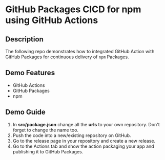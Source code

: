 # GitHub Packages CICD for npm using GitHub Actions

## Description

The following repo demonstrates how to integrated GitHub Action with GitHub Packages for continuous delivery of `npm` Packages.

## Demo Features

- GitHub Actions
- GitHub Packages
- npm

## Demo Guide

1. In **src/package.json** change all the **urls** to your own repository. Don't forget to change the name too.
2. Push the code into a new/existing repository on GitHub.
3. Go to the release page in your repository and create a new release.
4. Go to the Actions tab and show the action packaging your app and publishing it to GitHub Packages.
